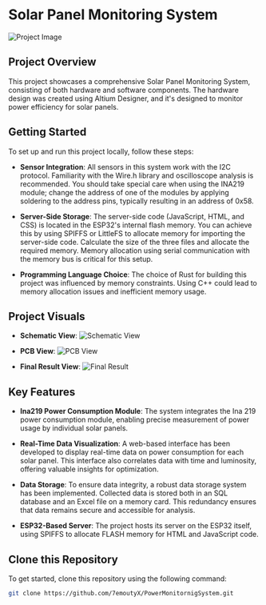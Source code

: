 # Solar Panel Monitoring System

![Project Image](https://github.com/7emoutyX/PowerMonitornigSystem/assets/110437117/e7882d66-13a1-452a-991a-a40cd58b6f5f) 

## Project Overview

This project showcases a comprehensive Solar Panel Monitoring System, consisting of both hardware and software components. The hardware design was created using Altium Designer, and it's designed to monitor power efficiency for solar panels.

## Getting Started

To set up and run this project locally, follow these steps:

- **Sensor Integration**: All sensors in this system work with the I2C protocol. Familiarity with the Wire.h library and oscilloscope analysis is recommended. You should take special care when using the INA219 module; change the address of one of the modules by applying soldering to the address pins, typically resulting in an address of 0x58.

- **Server-Side Storage**: The server-side code (JavaScript, HTML, and CSS) is located in the ESP32's internal flash memory. You can achieve this by using SPIFFS or LittleFS to allocate memory for importing the server-side code. Calculate the size of the three files and allocate the required memory. Memory allocation using serial communication with the memory bus is critical for this setup.

- **Programming Language Choice**: The choice of Rust for building this project was influenced by memory constraints. Using C++ could lead to memory allocation issues and inefficient memory usage.

## Project Visuals

- **Schematic View**:
  ![Schematic View](https://github.com/7emoutyX/PowerMonitornigSystem/assets/110437117/268079d6-3249-47e8-a7c4-717cad6717f7)

- **PCB View**:
  ![PCB View](https://github.com/7emoutyX/PowerMonitornigSystem/assets/110437117/771c7a3f-80ce-4d7c-80d5-b4f9bccd90c3)

- **Final Result View**:
  ![Final Result](https://github.com/7emoutyX/PowerMonitornigSystem/assets/110437117/e7882d66-13a1-452a-991a-a40cd58b6f5f)

## Key Features

- **Ina219 Power Consumption Module**: The system integrates the Ina 219 power consumption module, enabling precise measurement of power usage by individual solar panels.

- **Real-Time Data Visualization**: A web-based interface has been developed to display real-time data on power consumption for each solar panel. This interface also correlates data with time and luminosity, offering valuable insights for optimization.

- **Data Storage**: To ensure data integrity, a robust data storage system has been implemented. Collected data is stored both in an SQL database and an Excel file on a memory card. This redundancy ensures that data remains secure and accessible for analysis.

- **ESP32-Based Server**: The project hosts its server on the ESP32 itself, using SPIFFS to allocate FLASH memory for HTML and JavaScript code.

## Clone this Repository

To get started, clone this repository using the following command:

```bash
git clone https://github.com/7emoutyX/PowerMonitornigSystem.git
